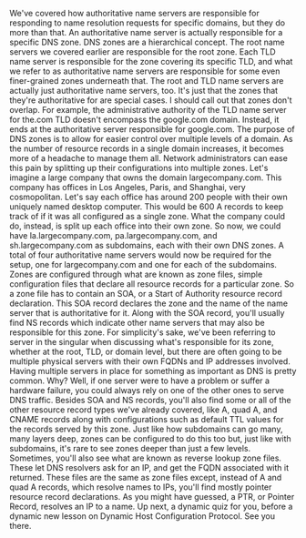 We've covered how authoritative name servers are responsible for responding to name resolution requests for specific domains, but they do more than that. An authoritative name server is actually responsible for a specific DNS zone. DNS zones are a hierarchical concept. The root name servers we covered earlier are responsible for the root zone. Each TLD name server is responsible for the zone covering its specific TLD, and what we refer to as authoritative name servers are responsible for some even finer-grained zones underneath that. The root and TLD name servers are actually just authoritative name servers, too. It's just that the zones that they're authoritative for are special cases. I should call out that zones don't overlap. For example, the administrative authority of the TLD name server for the.com TLD doesn't encompass the google.com domain. Instead, it ends at the authoritative server responsible for google.com. The purpose of DNS zones is to allow for easier control over multiple levels of a domain. As the number of resource records in a single domain increases, it becomes more of a headache to manage them all. Network administrators can ease this pain by splitting up their configurations into multiple zones. Let's imagine a large company that owns the domain largecompany.com. This company has offices in Los Angeles, Paris, and Shanghai, very cosmopolitan. Let's say each office has around 200 people with their own uniquely named desktop computer. This would be 600 A records to keep track of if it was all configured as a single zone. What the company could do, instead, is split up each office into their own zone. So now, we could have la.largecompany.com, pa.largecompany.com, and sh.largecompany.com as subdomains, each with their own DNS zones. A total of four authoritative name servers would now be required for the setup, one for largecompany.com and one for each of the subdomains. Zones are configured through what are known as zone files, simple configuration files that declare all resource records for a particular zone. So a zone file has to contain an SOA, or a Start of Authority resource record declaration. This SOA record declares the zone and the name of the name server that is authoritative for it. Along with the SOA record, you'll usually find NS records which indicate other name servers that may also be responsible for this zone. For simplicity's sake, we've been referring to server in the singular when discussing what's responsible for its zone, whether at the root, TLD, or domain level, but there are often going to be multiple physical servers with their own FQDNs and IP addresses involved. Having multiple servers in place for something as important as DNS is pretty common. Why? Well, if one server were to have a problem or suffer a hardware failure, you could always rely on one of the other ones to serve DNS traffic. Besides SOA and NS records, you'll also find some or all of the other resource record types we've already covered, like A, quad A, and CNAME records along with configurations such as default TTL values for the records served by this zone. Just like how subdomains can go many, many layers deep, zones can be configured to do this too but, just like with subdomains, it's rare to see zones deeper than just a few levels. Sometimes, you'll also see what are known as reverse lookup zone files. These let DNS resolvers ask for an IP, and get the FQDN associated with it returned. These files are the same as zone files except, instead of A and quad A records, which resolve names to IPs, you'll find mostly pointer resource record declarations. As you might have guessed, a PTR, or Pointer Record, resolves an IP to a name. Up next, a dynamic quiz for you, before a dynamic new lesson on Dynamic Host Configuration Protocol. See you there.

